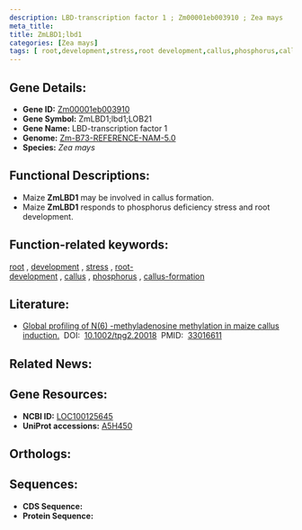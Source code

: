 ```yaml
---
description: LBD-transcription factor 1 ; Zm00001eb003910 ; Zea mays
meta_title:
title: ZmLBD1;lbd1
categories: [Zea mays]
tags: [ root,development,stress,root development,callus,phosphorus,callus formation ]
---
```


## Gene Details:
- **Gene ID:**	[Zm00001eb003910](https://www.maizegdb.org/gene_center/gene/Zm00001eb003910)
- **Gene Symbol:** ZmLBD1;lbd1;LOB21
- **Gene Name:** LBD-transcription factor 1
- **Genome:** [Zm-B73-REFERENCE-NAM-5.0](https://www.maizegdb.org/genome/assembly/Zm-B73-REFERENCE-NAM-5.0)
- **Species:** *Zea mays*

## Functional Descriptions:
   - Maize **ZmLBD1** may be involved in callus formation.
   - Maize **ZmLBD1** responds to phosphorus deficiency stress and root development.

## Function-related keywords:
[root](/tags/root/)&nbsp;,&nbsp;[development](/tags/development/)&nbsp;,&nbsp;[stress](/tags/stress/)&nbsp;,&nbsp;[root-development](/tags/root-development/)&nbsp;,&nbsp;[callus](/tags/callus/)&nbsp;,&nbsp;[phosphorus](/tags/phosphorus/)&nbsp;,&nbsp;[callus-formation](/tags/callus-formation/)

## Literature:
   - [Global profiling of N(6) -methyladenosine methylation in maize callus induction.]( https://acsess.onlinelibrary.wiley.com/doi/10.1002/tpg2.20018)&nbsp;&nbsp;DOI:&nbsp;&nbsp;[10.1002/tpg2.20018](https://acsess.onlinelibrary.wiley.com/doi/10.1002/tpg2.20018)&nbsp;&nbsp;PMID:&nbsp;&nbsp;[33016611](https://pubmed.ncbi.nlm.nih.gov/33016611/)

## Related News:

## Gene Resources:
- **NCBI ID:**  [LOC100125645](https://www.ncbi.nlm.nih.gov/gene/?term=LOC100125645)
- **UniProt accessions:** [A5H450](https://www.uniprot.org/uniprotkb/A5H450/entry)

## Orthologs:

## Sequences:
- **CDS Sequence:**
- **Protein Sequence:**
